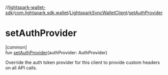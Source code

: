 //[lightspark-wallet-sdk](../../../index.md)/[com.lightspark.sdk.wallet](../index.md)/[LightsparkSyncWalletClient](index.md)/[setAuthProvider](set-auth-provider.md)

# setAuthProvider

[common]\
fun [setAuthProvider](set-auth-provider.md)(authProvider: AuthProvider)

Override the auth token provider for this client to provide custom headers on all API calls.

